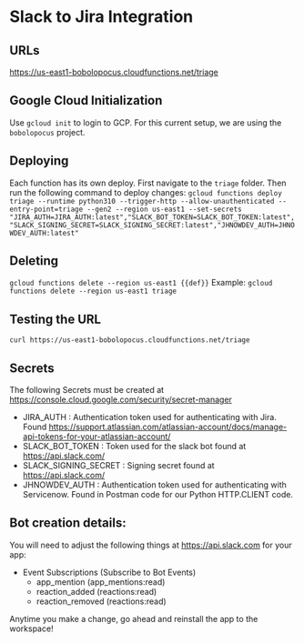 # Slack to Jira Integration


## URLs
https://us-east1-bobolopocus.cloudfunctions.net/triage

## Google Cloud Initialization
Use `gcloud init` to login to GCP. For this current setup, we are using the `bobolopocus` project.

## Deploying
Each function has its own deploy. First navigate to the `triage` folder. Then run the following command to deploy changes:
```gcloud functions deploy triage --runtime python310 --trigger-http --allow-unauthenticated --entry-point=triage --gen2 --region us-east1 --set-secrets "JIRA_AUTH=JIRA_AUTH:latest","SLACK_BOT_TOKEN=SLACK_BOT_TOKEN:latest","SLACK_SIGNING_SECRET=SLACK_SIGNING_SECRET:latest","JHNOWDEV_AUTH=JHNOWDEV_AUTH:latest"```

## Deleting
```gcloud functions delete --region us-east1 {{def}}```
Example:
```gcloud functions delete --region us-east1 triage```

## Testing the URL
```curl https://us-east1-bobolopocus.cloudfunctions.net/triage```

## Secrets
The following Secrets must be created at https://console.cloud.google.com/security/secret-manager
- JIRA_AUTH : Authentication token used for authenticating with Jira. Found https://support.atlassian.com/atlassian-account/docs/manage-api-tokens-for-your-atlassian-account/
- SLACK_BOT_TOKEN : Token used for the slack bot found at https://api.slack.com/
- SLACK_SIGNING_SECRET : Signing secret found at https://api.slack.com/
- JHNOWDEV_AUTH : Authentication token used for authenticating with Servicenow. Found in Postman code for our Python HTTP.CLIENT code.

## Bot creation details:
You will need to adjust the following things at https://api.slack.com for your app:
- Event Subscriptions (Subscribe to Bot Events)
  - app_mention (app_mentions:read)
  - reaction_added (reactions:read)
  - reaction_removed (reactions:read)

Anytime you make a change, go ahead and reinstall the app to the workspace!